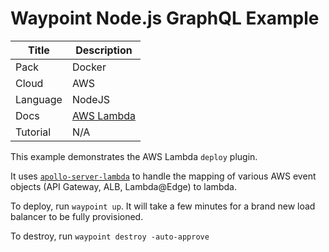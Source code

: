 # Waypoint Node.js GraphQL Example

|Title|Description|
|---|---|
|Pack|Docker|
|Cloud|AWS|
|Language|NodeJS|
|Docs|[AWS Lambda](https://www.waypointproject.io/plugins/aws-lambda)|
|Tutorial| N/A |

This example demonstrates the AWS Lambda `deploy` plugin.

It uses [`apollo-server-lambda`][apollo-server-lambda] to handle the mapping of various AWS event objects (API Gateway, ALB, Lambda@Edge) to lambda.

To deploy, run `waypoint up`. It will take a few minutes for a brand new load balancer to be fully provisioned.

To destroy, run `waypoint destroy -auto-approve`

[apollo-server-lambda]: https://github.com/apollographql/apollo-server/tree/main/packages/apollo-server-lambda